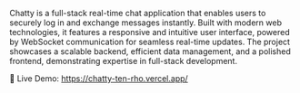 Chatty is a full-stack real-time chat application that enables users to securely log in and exchange messages instantly. Built with modern web technologies, it features a responsive and intuitive user interface, powered by WebSocket communication for seamless real-time updates. The project showcases a scalable backend, efficient data management, and a polished frontend, demonstrating expertise in full-stack development.

🔗 Live Demo: https://chatty-ten-rho.vercel.app/
